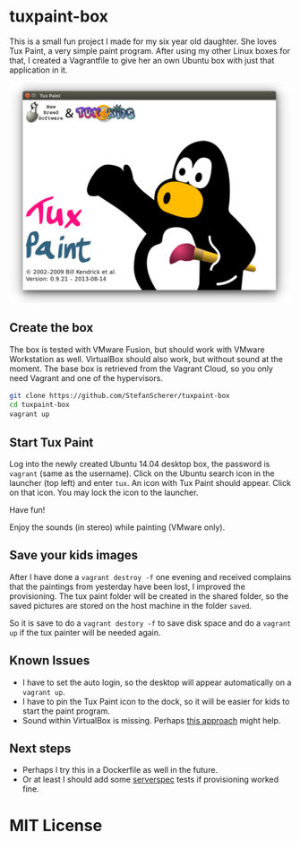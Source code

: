 # tuxpaint-box
This is a small fun project I made for my six year old daughter. She loves Tux Paint, a very simple paint program. After using my other Linux boxes for that, I created a Vagrantfile to give her an own Ubuntu box with just that application in it.

![tux paint](pics/tuxpaint.png)

## Create the box
The box is tested with VMware Fusion, but should work with VMware Workstation as well. VirtualBox should also work, but without sound at the moment. The base box is retrieved from the Vagrant Cloud, so you only need Vagrant and one of the hypervisors.

```bash
git clone https://github.com/StefanScherer/tuxpaint-box
cd tuxpaint-box
vagrant up
```

## Start Tux Paint
Log into the newly created Ubuntu 14.04 desktop box, the password is `vagrant` (same as the username). Click on the Ubuntu search icon in the launcher (top left) and enter `tux`. An icon with Tux Paint should appear. Click on that icon. You may lock the icon to the launcher.

Have fun!

Enjoy the sounds (in stereo) while painting (VMware only).

## Save your kids images
After I have done a `vagrant destroy -f` one evening and received complains that the paintings from yesterday have been lost, I improved the provisioning. The tux paint folder will be created in the shared folder, so the saved pictures are stored on the host machine in the folder `saved`.

So it is save to do a `vagrant destory -f` to save disk space and do a `vagrant up` if the tux painter will be needed again.

## Known Issues
* I have to set the auto login, so the desktop will appear automatically on a `vagrant up`.
* I have to pin the Tux Paint icon to the dock, so it will be easier for kids to start the paint program.
* Sound within VirtualBox is missing. Perhaps [this approach](https://github.com/GeoffreyPlitt/vagrant-audio) might help.

## Next steps
* Perhaps I try this in a Dockerfile as well in the future.
* Or at least I should add some [serverspec](http://serverspec.org) tests if provisioning worked fine.

# MIT License
